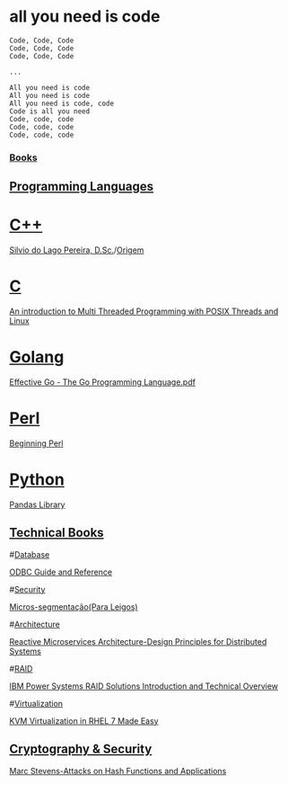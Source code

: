 # all you need is code

```
Code, Code, Code
Code, Code, Code
Code, Code, Code

...

All you need is code
All you need is code
All you need is code, code
Code is all you need
Code, code, code
Code, code, code
Code, code, code
```


### [Books](https://github.com/softctrl/all_you_need_is_code/tree/master/books)

## [Programming Languages](https://github.com/softctrl/all_you_need_is_code/tree/master/books/programming-languages)

# [C++](https://github.com/softctrl/all_you_need_is_code/tree/master/books/CPP)

[Silvio do Lago Pereira, D.Sc.](https://github.com/softctrl/all_you_need_is_code/raw/master/books/CPP/slago-C%2B%2B.pdf)/[Origem](http://www.ime.usp.br/~slago/)

# [C](https://github.com/softctrl/all_you_need_is_code/raw/master/books/programming-languages/C)

[An introduction to Multi Threaded Programming with POSIX Threads and Linux](https://github.com/softctrl/all_you_need_is_code/raw/master/books/programming-languages/C/threads.pdf)

# [Golang](https://github.com/softctrl/all_you_need_is_code/raw/master/books/programming-languages/golang)

[Effective Go - The Go Programming Language.pdf](https://github.com/softctrl/all_you_need_is_code/raw/master/books/programming-languages/golang/Effective%20Go%20-%20The%20Go%20Programming%20Language.pdf)

# [Perl](https://github.com/softctrl/all_you_need_is_code/raw/master/books/programming-languages/PERL/)

[Beginning Perl](https://github.com/softctrl/all_you_need_is_code/raw/master/books/programming-languages/PERL/)

# [Python](https://github.com/softctrl/all_you_need_is_code/raw/master/books/programming-languages/python/)

[Pandas Library](https://github.com/softctrl/all_you_need_is_code/raw/master/books/programming-languages/python/pandas/pandas.pdf)

## [Technical Books](https://github.com/softctrl/all_you_need_is_code/raw/master/books/technical)

#[Database](https://github.com/softctrl/all_you_need_is_code/raw/master/books/technical/database)

[ODBC Guide and Reference](https://github.com/softctrl/all_you_need_is_code/raw/master/books/technical/database/DSNOD0G2.PDF)

#[Security](https://github.com/softctrl/all_you_need_is_code/raw/master/books/technical/security/)

[Micros-segmentação(Para Leigos)](https://github.com/softctrl/all_you_need_is_code/raw/master/books/technical/security/Q1%202016%20NSX%20LATAM%20Paid%20Social_LP.pdf)

#[Architecture](https://github.com/softctrl/all_you_need_is_code/raw/master/books/technical/architecture/)

[Reactive Microservices Architecture-Design Principles for Distributed Systems](https://github.com/softctrl/all_you_need_is_code/raw/master/books/technical/architecture/Reactive_Microservices_Architecture.pdf)

#[RAID](https://github.com/softctrl/all_you_need_is_code/raw/master/books/technical/)

[IBM Power Systems RAID Solutions Introduction and Technical Overview](https://github.com/softctrl/all_you_need_is_code/raw/master/books/technical/redp5234.pdf)

#[Virtualization](https://github.com/softctrl/all_you_need_is_code/raw/master/books/technical/virtualization)

[KVM Virtualization in RHEL 7 Made Easy](https://github.com/softctrl/all_you_need_is_code/raw/master/books/technical/virtualization/KVM_Virtualization_in_RHEL_7_Made_Easy.pdf)

## [Cryptography & Security](https://github.com/softctrl/all_you_need_is_code/raw/master/books/technical/cryptography/)
[Marc Stevens-Attacks on Hash Functions and Applications](https://github.com/softctrl/all_you_need_is_code/raw/master/books/technical/cryptography/Marc%20Stevens%20-%20Attacks%20on%20Hash%20Functions%20and%20Applications.pdf)
